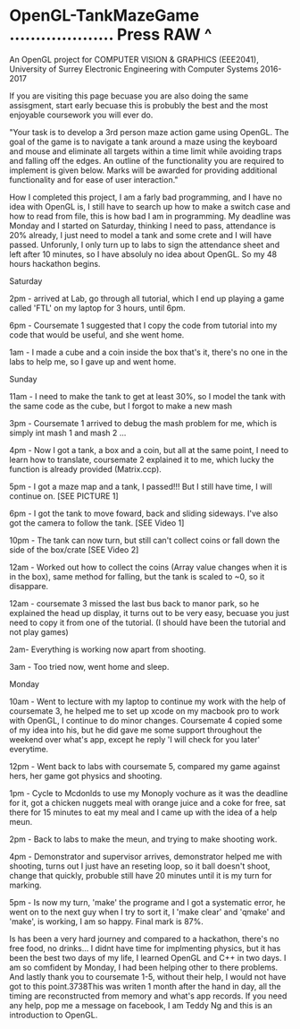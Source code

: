# OpenGL-TankMazeGame .................... Press RAW ^

An OpenGL project for COMPUTER VISION & GRAPHICS (EEE2041), University of Surrey Electronic Engineering with Computer Systems 2016-2017

If you are visiting this page becuase you are also doing the same assisgment, start early becuase this is probubly the best and the most enjoyable coursework you will ever do.

"Your task is to develop a 3rd person maze action game using OpenGL. The goal of the game is to navigate a tank around a maze using the keyboard and mouse and eliminate all targets within a time limit while avoiding traps and falling off the edges. An outline of the functionality you are required to implement is given below. Marks will be awarded for providing additional functionality and for ease of user interaction."

How I completed this project, I am a farly bad programming, and I have no idea with OpenGL is, I still have to search up how to make a switch case and how to read from file, this is how bad I am in programming. My deadline was Monday and I started on Saturday, thinking I need to pass, attendance is 20% already, I just need to model a tank and some crete and I will have passed. Unforunly, I only turn up to labs to sign the attendance sheet and left after 10 minutes, so I have absoluly no idea about OpenGL. So my 48 hours hackathon begins.

Saturday

2pm - arrived at Lab, go through all tutorial, which I end up playing a game called 'FTL' on my laptop for 3 hours, until 6pm.

6pm - Coursemate 1 suggested that I copy the code from tutorial into my code that would be useful, and she went home.

1am - I made a cube and a coin inside the box that's it, there's no one in the labs to help me, so I gave up and went home.


Sunday

11am - I need to make the tank to get at least 30%, so I model the tank with the same code as the cube, but I forgot to make a new mash

3pm - Coursemate 1 arrived to debug the mash problem for me, which is simply int mash 1 and mash 2 ...

4pm - Now I got a tank, a box and a coin, but all at the same point, I need to learn how to translate, coursemate 2 explained it to me, which lucky the function is already provided (Matrix.ccp).

5pm - I got a maze map and a tank, I passed!!! But I still have time, I will continue on. [SEE PICTURE 1]

6pm - I got the tank to move foward, back and sliding sideways. I've also got the camera to follow the tank. [SEE Video 1]

10pm - The tank can now turn, but still can't collect coins or fall down the side of the box/crate [SEE Video 2]

12am - Worked out how to collect the coins (Array value changes when it is in the box), same method for falling, but the tank is scaled to ~0, so it disappare.

12am - coursemate 3 missed the last bus back to manor park, so he explained the head up display, it turns out to be very easy, becuase you just need to copy it from one of the tutorial. (I should have been the tutorial and not play games)

2am- Everything is working now apart from shooting.

3am - Too tried now, went home and sleep.


Monday

10am - Went to lecture with my laptop to continue my work with the help of coursemate 3, he helped me to set up xcode on my macbook pro to work with OpenGL, I continue to do minor changes. Coursemate 4 copied some of my idea into his, but he did gave me some support throughout the weekend over what's app, except he reply 'I will check for you later' everytime.

12pm - Went back to labs with coursemate 5, compared my game against hers, her game got physics and shooting.

1pm - Cycle to Mcdonlds to use my Monoply vochure as it was the deadline for it, got a chicken nuggets meal with orange juice and a coke for free, sat there for 15 minutes to eat my meal and I came up with the idea of a help meun.

2pm - Back to labs to make the meun, and trying to make shooting work.

4pm - Demonstrator and supervisor arrives, demonstrator helped me with shooting, turns out I just have an reseting loop, so it ball doesn't shoot, change that quickly, probuble still have 20 minutes until it is my turn for marking.

5pm - Is now my turn, 'make' the programe and I got a systematic error, he went on to the next guy when I try to sort it, I 'make clear' and 'qmake' and 'make', is working, I am so happy. Final mark is 87%.


Is has been a very hard journey and compared to a hackathon, there's no free food, no drinks... I didnt have time for implmenting physics, but it has been the best two days of my life, I learned OpenGL and C++ in two days. I am so comfident by Monday, I had been helping other to there problems. And lastly thank you to coursemate 1-5, without their help, I would not have got to this point.3738This was writen 1 month after the hand in day, all the timing are reconstructed from memory and what's app records. If you need any help, pop me a message on facebook, I am Teddy Ng and this is an introduction to OpenGL.
